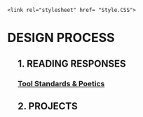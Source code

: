<!DOCTYPE html>
<html>
<head>
	<meta charset="utf-8">
	<meta name="viewport" content="width=device-width, initial-scale=1">
	<title> DESIGN PROCESS </title>

	<link rel="stylesheet" href= "Style.CSS">
</head> 
<body>

<h1> DESIGN PROCESS </h1>

<ol> 
		<h2> 1. READING RESPONSES </h2>
		<h3><a href= "GRPH-Discussion-1.html"> Tool Standards & Poetics </a></h3>
		<h2> 2. PROJECTS </h2>

<div class="box1"></div><div class="box2"></div><div class="box3"></div><div class="box4"></div><div class="box5"></div><div class="box6"></div><div class="box7"></div><div class="box8"></div><div class="box9"></div><div class="box10"></div><div class="box11"></div><div class="box12"></div><div class="box13"></div>


<div class= "M-left"></div>

<div class= "M-middle-left"></div>

<div class= "M-middle-right"></div>

<div class= "M-right"></div>








</body>
</html>
